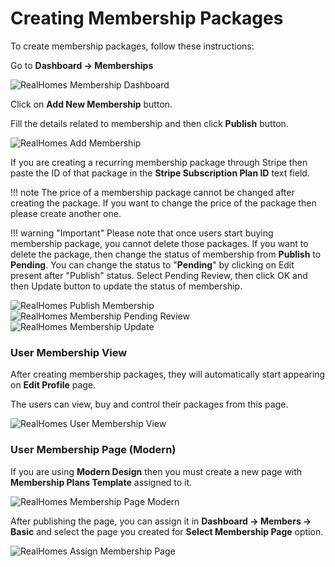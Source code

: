 # Creating Membership Packages

To create membership packages, follow these instructions:

Go to **Dashboard → Memberships**

![RealHomes Membership Dashboard](images/membership/dashboard-memberships.jpg)

Click on **Add New Membership** button.

Fill the details related to membership and then click **Publish** button. 

![RealHomes Add Membership](images/membership/add-membership.jpg)

If you are creating a recurring membership package through Stripe then paste the ID of that package in the **Stripe Subscription Plan ID** text field.

!!! note
    The price of a membership package cannot be changed after creating the package. If you want to change the price of the package then please create another one.

!!! warning "Important"
    Please note that once users start buying membership package, you cannot delete those packages. If you want to delete the package, then change the status of membership from **Publish** to **Pending**. You can change the status to "**Pending**" by clicking on Edit present after "Publish" status. Select Pending Review, then click OK and then Update button to update the status of membership.

![RealHomes Publish Membership](images/membership/membership-publish.png)
![RealHomes Membership Pending Review](images/membership/membership-pending-review.png)
![RealHomes Membership Update](images/membership/membership-update.png)

### **User Membership View**

After creating membership packages, they will automatically start appearing on **Edit Profile** page.

The users can view, buy and control their packages from this page.

![RealHomes User Membership View](images/membership/user-membership-view.png)

### **User Membership Page (Modern)**

If you are using **Modern Design** then you must create a new page with **Membership Plans Template** assigned to it.

![RealHomes Membership Page Modern](images/membership/membership-page-modern.gif)

After publishing the page, you can assign it in **Dashboard → Members → Basic** and select the page you created for **Select Membership Page** option.

![RealHomes Assign Membership Page](images/membership/assign-membership-page.gif)